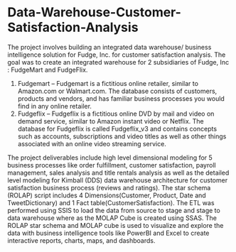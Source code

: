 # Data-Warehouse-Customer-Satisfaction-Analysis

The project involves building an integrated data warehouse/ business intelligence solution for Fudge, Inc. for customer satisfaction analysis. The goal was to create an integrated warehouse for 2 subsidiaries of Fudge, Inc : FudgeMart and FudgeFlix. 

1. Fudgemart – Fudgemart is a fictitious online retailer, similar to Amazon.com or Walmart.com. The database consists of customers, products and vendors, and has familiar business processes you would find in any online retailer.
2. Fudgeflix – Fudgeflix is a fictitious online DVD by mail and video on demand service, similar to Amazon instant video or Netflix. The database for Fudgeflix is called Fudgeflix_v3 and contains concepts such as accounts, subscriptions and video titles as well as other things associated with an online video streaming service. 

The project deliverables include high level dimensional modeling for 5 business processes like order fulfillment, customer satisfaction, payroll management, sales analysis and title rentals analysis as well as the detailed level modeling for Kimball (DDS) data warehouse architecture for customer satisfaction business process (reviews and ratings). The star schema (ROLAP) script includes 4 Dimensions(Customer, Product, Date and TweetDictionary) and 1 Fact table(CustomerSatisfaction). The ETL was performed using SSIS to load the data from source to stage and stage to data warehouse where as the MOLAP Cube is created using SSAS. The ROLAP star schema and MOLAP cube is used to visualize and explore the data with business intelligence tools like PowerBI and Excel to create interactive reports,
charts, maps, and dashboards. 
